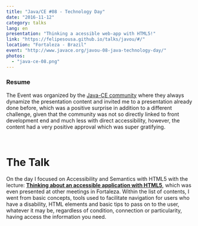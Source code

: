 ```yaml
---
title: "Java/CE #08 - Technology Day"
date: "2016-11-12"
category: talks
lang: en
presentation: "Thinking a acessible web-app with HTML5!"
link: "https://felipesousa.github.io/talks/javou/#/"
location: "Fortaleza - Brazil"
event: "http://www.javace.org/javou-08-java-technology-day/"
photos:
  - "java-ce-08.png"
---
```


### Resume

The Event was organized by the [Java-CE community](http://www.javace.org/javou-08-java-technology-day/) where they always dynamize the presentation content and invited me to a presentation already done before, which was a positive surprise in addition to a different challenge, given that the community was not so directly linked to front development end and much less with direct accessibility, however, the content had a very positive approval which was super gratifying.

<br />

# The Talk

On the day I focused on Accessibility and Semantics with HTML5 with the lecture: [**Thinking about an accessible application with HTML5**](https://felipesousa.github.io/talks/javou/#/), which was even presented at other meetings in Fortaleza. Within the list of contents, I went from basic concepts, tools used to facilitate navigation for users who have a disability, HTML elements and basic tips to pass on to the user, whatever it may be, regardless of condition, connection or particularity, having access the information you need.

<br />
